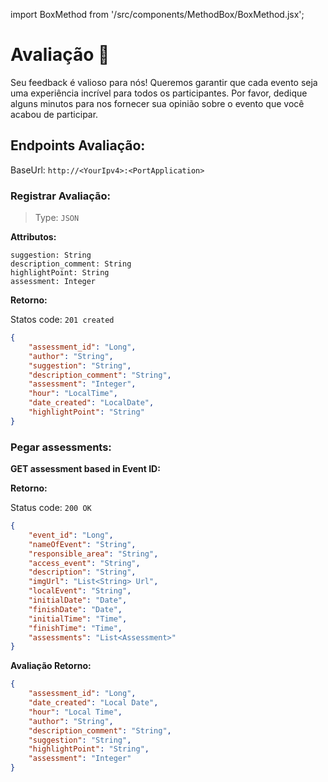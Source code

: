 import BoxMethod from '/src/components/MethodBox/BoxMethod.jsx';

# Avaliação 🌟

Seu feedback é valioso para nós! Queremos garantir que cada evento seja uma experiência incrível para todos os participantes. Por favor, dedique alguns minutos para nos fornecer sua opinião sobre o evento que você acabou de participar.

## Endpoints Avaliação:

BaseUrl: `http://<YourIpv4>:<PortApplication>`

### Registrar Avaliação:

<BoxMethod
    method='POST'
    endpoint='/assessment/{event_id}'
/>

> Type: `JSON`

**Attributos:**
```
suggestion: String
description_comment: String
highlightPoint: String
assessment: Integer
```

**Retorno:**

Statos code: `201 created`

~~~json
{
	"assessment_id": "Long",
	"author": "String",
	"suggestion": "String",
	"description_comment": "String",
	"assessment": "Integer",
	"hour": "LocalTime",
	"date_created": "LocalDate",
	"highlightPoint": "String"
}
~~~


### Pegar assessments:

**GET assessment based in Event ID:**

<BoxMethod
    method='GET'
    endpoint='/assessment/assessments/{event_id}'
/>

**Retorno:** 

Status code: `200 OK`

~~~json
{
	"event_id": "Long",
	"nameOfEvent": "String",
	"responsible_area": "String",
	"access_event": "String",
	"description": "String",
	"imgUrl": "List<String> Url",
	"localEvent": "String",
	"initialDate": "Date",
	"finishDate": "Date",
	"initialTime": "Time",
	"finishTime": "Time",
	"assessments": "List<Assessment>"
}
~~~

**Avaliação Retorno:**

~~~json
{
	"assessment_id": "Long",
	"date_created": "Local Date",
	"hour": "Local Time",
	"author": "String",
	"description_comment": "String",
	"suggestion": "String",
	"highlightPoint": "String",
	"assessment": "Integer"
}
~~~